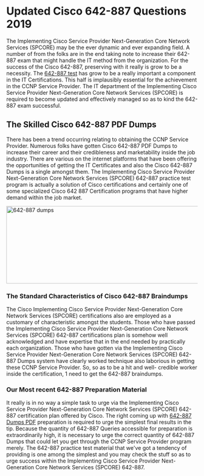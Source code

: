 <h1><strong>Updated Cisco 642-887 Questions 2019</strong></h1>
<p>The Implementing Cisco Service Provider Next-Generation Core Network Services (SPCORE) may be the ever dynamic and ever expanding field. A number of from the folks are in the end taking note to increase their 642-887 exam that might handle the IT method from the organization. For the success of the Cisco 642-887, preserving with it really is grow to be a necessity. The <a href="https://www.securedumps.com/642-887-cheat-sheet.html">642-887 test</a> has grow to be a really important a component in the IT Certifications. This half is implausibly essential for the achievement in the CCNP Service Provider. The IT department of the Implementing Cisco Service Provider Next-Generation Core Network Services (SPCORE) is required to become updated and effectively managed so as to kind the 642-887 exam successful.</p>
<h2><strong>The Skilled Cisco 642-887 PDF Dumps</strong></h2>
<p>There has been a trend occurring relating to obtaining the CCNP Service Provider. Numerous folks have gotten Cisco 642-887 PDF Dumps to increase their career and their credibleness and marketability inside the job industry. There are various on the internet platforms that have been offering the opportunities of getting the IT Certificates and also the Cisco 642-887 Dumps is a single amongst them. The Implementing Cisco Service Provider Next-Generation Core Network Services (SPCORE) 642-887 practice test program is actually a solution of Cisco certifications and certainly one of some specialized Cisco 642 887 Certification programs that have higher demand within the job market.</p>
<p><a href="https://www.securedumps.com/642-887-cheat-sheet.html"><img src="https://i.imgur.com/LkNlujf.jpg" alt="642-887 dumps" width="550" height="204" /></a></p>
<h3><strong>The Standard Characteristics of Cisco 642-887 Braindumps</strong></h3>
<p>The Cisco Implementing Cisco Service Provider Next-Generation Core Network Services (SPCORE) certifications also are employed as a customary of characteristic amongst the students. Those who have passed the Implementing Cisco Service Provider Next-Generation Core Network Services (SPCORE) 642-887 certifications plan is somehow well acknowledged and have expertise that in the end needed by practically each organization. Those who have gotten via the Implementing Cisco Service Provider Next-Generation Core Network Services (SPCORE) 642-887 Dumps system have clearly worked technique also laborious in getting these CCNP Service Provider. So, so as to be a hit and well- credible worker inside the certification, 1 need to get the 642-887 braindumps.</p>
<h3><strong>Our Most recent 642-887 Preparation Material</strong></h3>
<p>It really is in no way a simple task to urge via the Implementing Cisco Service Provider Next-Generation Core Network Services (SPCORE) 642-887 certification plan offered by Cisco. The right coming up with <a href="https://www.securedumps.com/642-887-cheat-sheet.html">642-887 Dumps PDF</a> preparation is required to urge the simplest final results in the tip. Because the quantity of 642-887 Queries accessible for preparation is extraordinarily high, it is necessary to urge the correct quantity of 642-887 Dumps that could let you get through the CCNP Service Provider program merely. The 642-887 practice test material that we've got a tendency of providing is one among the simplest and you may check the stuff so as to urge success within the Implementing Cisco Service Provider Next-Generation Core Network Services (SPCORE) 642-887.</p>
